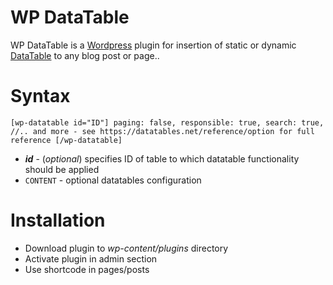 WP DataTable
============
WP DataTable is a [Wordpress](https://wordpress.org) plugin for insertion of static or dynamic [DataTable](https://datatables.net) to any blog post or page..

# Syntax
`
[wp-datatable id="ID"]
  paging: false,
  responsible: true,
  search: true,
//.. and more - see https://datatables.net/reference/option for full reference
[/wp-datatable]
`

- ***id*** - (*optional*) specifies ID of table to which datatable functionality should be applied
- `CONTENT` - optional datatables configuration

# Installation
* Download plugin to *wp-content/plugins* directory
* Activate plugin in admin section
* Use shortcode in pages/posts
